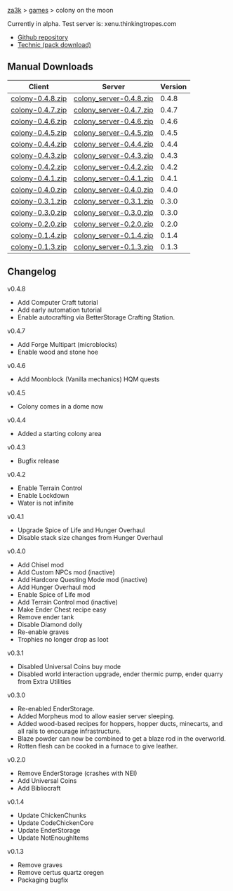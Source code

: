 [za3k](/) > [games](/games/) > colony on the moon

Currently in alpha. Test server is: xenu.thinkingtropes.com

- [Github repository](https://github.com/vanceza/colony)
- [Technic (pack download)](http://www.technicpack.net/modpack/colony-on-the-moon.649612)

Manual Downloads
---

 Client | Server | Version 
--------|--------|---------
[colony-0.4.8.zip](http://za3k.com/~colony/colony-0.4.8.zip) | [colony\_server-0.4.8.zip](http://za3k.com/~colony/colony_server-0.4.8.zip) | 0.4.8
[colony-0.4.7.zip](http://za3k.com/~colony/colony-0.4.7.zip) | [colony\_server-0.4.7.zip](http://za3k.com/~colony/colony_server-0.4.7.zip) | 0.4.7
[colony-0.4.6.zip](http://za3k.com/~colony/colony-0.4.6.zip) | [colony\_server-0.4.6.zip](http://za3k.com/~colony/colony_server-0.4.6.zip) | 0.4.6
[colony-0.4.5.zip](http://za3k.com/~colony/colony-0.4.5.zip) | [colony\_server-0.4.5.zip](http://za3k.com/~colony/colony_server-0.4.5.zip) | 0.4.5
[colony-0.4.4.zip](http://za3k.com/~colony/colony-0.4.4.zip) | [colony\_server-0.4.4.zip](http://za3k.com/~colony/colony_server-0.4.4.zip) | 0.4.4
[colony-0.4.3.zip](http://za3k.com/~colony/colony-0.4.3.zip) | [colony\_server-0.4.3.zip](http://za3k.com/~colony/colony_server-0.4.3.zip) | 0.4.3
[colony-0.4.2.zip](http://za3k.com/~colony/colony-0.4.2.zip) | [colony\_server-0.4.2.zip](http://za3k.com/~colony/colony_server-0.4.2.zip) | 0.4.2
[colony-0.4.1.zip](http://za3k.com/~colony/colony-0.4.1.zip) | [colony\_server-0.4.1.zip](http://za3k.com/~colony/colony_server-0.4.1.zip) | 0.4.1
[colony-0.4.0.zip](http://za3k.com/~colony/colony-0.4.0.zip) | [colony\_server-0.4.0.zip](http://za3k.com/~colony/colony_server-0.4.0.zip) | 0.4.0
[colony-0.3.1.zip](http://za3k.com/~colony/colony-0.3.1.zip) | [colony\_server-0.3.1.zip](http://za3k.com/~colony/colony_server-0.3.1.zip) | 0.3.0
[colony-0.3.0.zip](http://za3k.com/~colony/colony-0.3.0.zip) | [colony\_server-0.3.0.zip](http://za3k.com/~colony/colony_server-0.3.0.zip) | 0.3.0
[colony-0.2.0.zip](http://za3k.com/~colony/colony-0.2.0.zip) | [colony\_server-0.2.0.zip](http://za3k.com/~colony/colony_server-0.2.0.zip) | 0.2.0
[colony-0.1.4.zip](http://za3k.com/~colony/colony-0.1.4.zip) | [colony\_server-0.1.4.zip](http://za3k.com/~colony/colony_server-0.1.4.zip) | 0.1.4
[colony-0.1.3.zip](http://za3k.com/~colony/colony-0.1.3.zip) | [colony\_server-0.1.3.zip](http://za3k.com/~colony/colony_server-0.1.3.zip) | 0.1.3

Changelog
---

v0.4.8
- Add Computer Craft tutorial
- Add early automation tutorial
- Enable autocrafting via BetterStorage Crafting Station.

v0.4.7
- Add Forge Multipart (microblocks)
- Enable wood and stone hoe

v0.4.6
- Add Moonblock (Vanilla mechanics) HQM quests

v0.4.5
- Colony comes in a dome now

v0.4.4
- Added a starting colony area

v0.4.3
- Bugfix release

v0.4.2
- Enable Terrain Control
- Enable Lockdown
- Water is not infinite

v0.4.1
- Upgrade Spice of Life and Hunger Overhaul
- Disable stack size changes from Hunger Overhaul

v0.4.0
- Add Chisel mod
- Add Custom NPCs mod (inactive)
- Add Hardcore Questing Mode mod (inactive)
- Add Hunger Overhaul mod
- Enable Spice of Life mod
- Add Terrain Control mod (inactive)
- Make Ender Chest recipe easy
- Remove ender tank
- Disable Diamond dolly
- Re-enable graves
- Trophies no longer drop as loot

v0.3.1
- Disabled Universal Coins buy mode
- Disabled world interaction upgrade, ender thermic pump, ender quarry from Extra Utilities

v0.3.0
- Re-enabled EnderStorage.
- Added Morpheus mod to allow easier server sleeping.
- Added wood-based recipes for hoppers, hopper ducts, minecarts, and all rails to encourage infrastructure.
- Blaze powder can now be combined to get a blaze rod in the overworld.
- Rotten flesh can be cooked in a furnace to give leather.

v0.2.0
- Remove EnderStorage (crashes with NEI)
- Add Universal Coins
- Add Bibliocraft

v0.1.4
- Update ChickenChunks
- Update CodeChickenCore
- Update EnderStorage
- Update NotEnoughItems

v0.1.3
- Remove graves
- Remove certus quartz oregen
- Packaging bugfix
